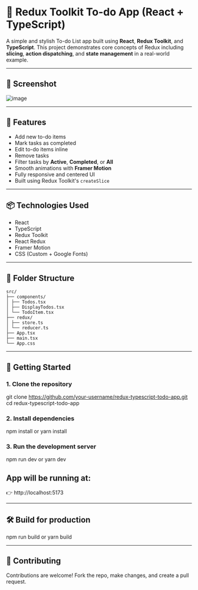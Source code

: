 # 📝 Redux Toolkit To-do App (React + TypeScript)

A simple and stylish To-do List app built using **React**, **Redux Toolkit**, and **TypeScript**. This project demonstrates core concepts of Redux including **slicing**, **action dispatching**, and **state management** in a real-world example.

---

## 📸 Screenshot

![image](https://github.com/user-attachments/assets/915d09c4-336b-48a1-891b-9e39419e4d27)


---

## 🎯 Features

- Add new to-do items
- Mark tasks as completed
- Edit to-do items inline
- Remove tasks
- Filter tasks by **Active**, **Completed**, or **All**
- Smooth animations with **Framer Motion**
- Fully responsive and centered UI
- Built using Redux Toolkit's `createSlice`

---

## 📦 Technologies Used

- React
- TypeScript
- Redux Toolkit
- React Redux
- Framer Motion
- CSS (Custom + Google Fonts)

---

## 📁 Folder Structure
```
src/
├── components/
│ ├── Todos.tsx
│ ├── DisplayTodos.tsx
│ └── TodoItem.tsx
├── redux/
│ ├── store.ts
│ └── reducer.ts
├── App.tsx
├── main.tsx
└── App.css
```

---

## 🚀 Getting Started

### 1. Clone the repository

git clone https://github.com/your-username/redux-typescript-todo-app.git
cd redux-typescript-todo-app

### 2. Install dependencies

npm install or yarn install

### 3. Run the development server

npm run dev or yarn dev

## App will be running at:
👉 http://localhost:5173

---

## 🛠 Build for production

npm run build or yarn build

---

## 🙌 Contributing
Contributions are welcome! Fork the repo, make changes, and create a pull request.
